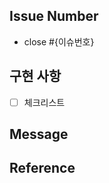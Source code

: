 ## Issue Number
<!-- 관련 이슈를 닫아주세요 -->
- close #{이슈번호}

## 구현 사항
<!-- 필요하다면 사진 첨부 -->
- [ ] 체크리스트 

## Message
<!-- 남기고 싶은 말 -->

## Reference
<!-- 참고한 링크 첨부 -->


